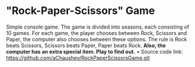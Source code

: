 # "Rock-Paper-Scissors" Game
Simple console game. 
Тhe game is divided into seasons, each consisting of 10 games.
For each game, the player chooses between Rock, Scissors and Paper, the computer also chooses between these options.
The rule is Rock beats Scissors, Scissors beats Paper, Paper beats Rock.
**Also, the computer has an extra special item. Play to find out.**
• Source code link: https://github.com/aChaushev/RockPaperScissorsGame.git
